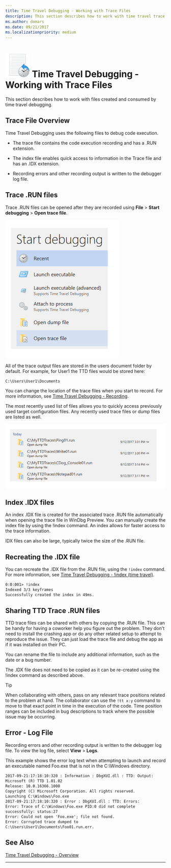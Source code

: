 ```yaml
---
title: Time Travel Debugging - Working with Trace Files 
description: This section describes how to work with time travel trace files 
ms.author: domars
ms.date: 09/21/2017
ms.localizationpriority: medium
---
```


# ![Small time travel logo showing clock](images/ttd-time-travel-debugging-logo.png) Time Travel Debugging - Working with Trace Files

This section describes how to work with files created and consumed by time travel debugging.

## Trace File Overview

Time Travel Debugging uses the following files to debug code execution.

- The trace file contains the code execution recording and has a .RUN extension.

- The index file enables quick access to information in the Trace file and has an .IDX extension.

- Recording errors and other recording output is written to the debugger log file.


## Trace .RUN files  

Trace .RUN files can be opened after they are recorded using **File** > **Start debugging** > **Open trace file**.

![File open options showing open trace option highlighted](images/ttd-start-debugging-options.png) 

All of the trace output files are stored in the users document folder by default. For example, for User1 the TTD files would be stored here:

```console
C:\Users\User1\Documents
```
You can change the location of the trace files when you start to record. For more information, see [Time Travel Debugging - Recording](time-travel-debugging-record.md).

The most recently used list of files allows you to quickly access previously used target configuration files. Any recently used trace files or dump files are listed as well. 

![File open list of .run trace files showing five recently used trace files](images/ttd-recent-trace-files.png) 


## Index .IDX files  

An index .IDX file is created for the associated trace .RUN file automatically when opening the trace file in WinDbg Preview. You can manually create the index file by using the !index command. An index allows for faster access to the trace information. 

IDX files can also be large, typically twice the size of the  .RUN file.  

## Recreating the .IDX file
You can recreate the .IDX file from the .RUN file, using the `!index` command. For more information, see [Time Travel Debugging - !index (time travel)](time-travel-debugging-extension-index.md).

```dbgcmd
0:0:001> !index
Indexed 3/3 keyframes
Successfully created the index in 49ms.
```

## Sharing TTD Trace .RUN files

TTD trace files can be shared with others by copying the .RUN file. This can be handy for having a coworker help you figure out the problem. They don't need to install the crashing app or do any other related setup to attempt to reproduce the issue. They can just load the trace file and debug the app as if it was installed on their PC. 

You can rename the file to include any additional information, such as the date or a bug number.

The .IDX file does not need to be copied as it can be re-created using the !index command as described above.


> [!TIP]
> When collaborating with others, pass on any relevant trace positions related to the problem at hand. The collaborator can use the `!tt x:y` command to move to that exact point in time in the execution of the code. Time position ranges can be included in bug descriptions to track where the possible issue may be occurring.
>


## Error - Log File

Recording errors and other recording output is written to the debugger log file. To view the log file, select **View** > **Logs**. 

This example shows the error log text when attempting to launch and record an executable named Foo.exe that is not in the C:\Windows directory.

```console
2017-09-21:17:18:10:320 : Information : DbgXUI.dll : TTD: Output: 
Microsoft (R) TTD 1.01.02
Release: 10.0.16366.1000
Copyright (C) Microsoft Corporation. All rights reserved.
Launching C:\Windows\Foo.exe
2017-09-21:17:18:10:320 : Error : DbgXUI.dll : TTD: Errors: 
Error: Trace of C:\Windows\Foo.exe PID:0 did not complete successfully: status:27
Error: Could not open 'Foo.exe'; file not found.
Error: Corrupted trace dumped to C:\Users\User1\Documents\Foo01.run.err.
```


## See Also

[Time Travel Debugging - Overview](time-travel-debugging-overview.md)

---






